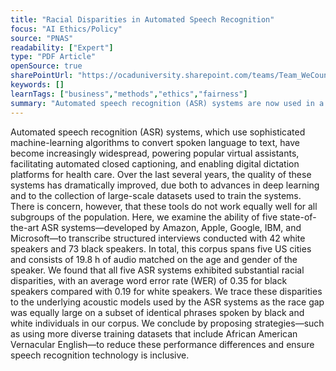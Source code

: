 ```yaml
---
title: "Racial Disparities in Automated Speech Recognition"
focus: "AI Ethics/Policy"
source: "PNAS"
readability: ["Expert"]
type: "PDF Article"
openSource: true
sharePointUrl: "https://ocaduniversity.sharepoint.com/teams/Team_WeCount/Shared%20Documents/Resources%20and%20Tools/Literature%20(curated)/racial%20disparities%20in%20automated%20speech%20recognition.pdf"
keywords: []
learnTags: ["business","methods","ethics","fairness"]
summary: "Automated speech recognition (ASR) systems are now used in a variety of applications to convert spoken language to text. In this article, a large corpus of sociolinguistic interviews is analyzed, demonstrating large racial disparities in the performance of five popular commercial ASR systems. "
---
```

Automated speech recognition (ASR) systems, which use sophisticated machine-learning algorithms to convert spoken language to text, have become increasingly widespread, powering popular virtual assistants, facilitating automated closed captioning, and enabling digital dictation platforms for health care. Over the last several years, the quality of these systems has dramatically improved, due both to advances in deep learning and to the collection of large-scale datasets used to train the systems. There is concern, however, that these tools do not work equally well for all subgroups of the population. Here, we examine the ability of five state-of-the-art ASR systems—developed by Amazon, Apple, Google, IBM, and Microsoft—to transcribe structured interviews conducted with 42 white speakers and 73 black speakers. In total, this corpus spans five US cities and consists of 19.8 h of audio matched on the age and gender of the speaker. We found that all five ASR systems exhibited substantial racial disparities, with an average word error rate (WER) of 0.35 for black speakers compared with 0.19 for white speakers. We trace these disparities to the underlying acoustic models used by the ASR systems as the race gap was equally large on a subset of identical phrases spoken by black and white individuals in our corpus. We conclude by proposing strategies—such as using more diverse training datasets that include African American Vernacular English—to reduce these performance differences and ensure speech recognition technology is inclusive.
